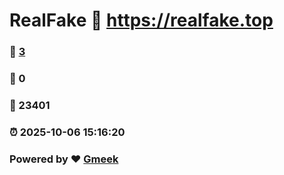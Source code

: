 # RealFake :link: https://realfake.top 
### :page_facing_up: [3](https://realfake.top/tag.html) 
### :speech_balloon: 0 
### :hibiscus: 23401 
### :alarm_clock: 2025-10-06 15:16:20 
### Powered by :heart: [Gmeek](https://github.com/Meekdai/Gmeek)
